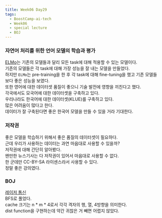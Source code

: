 ```yaml
---
title: Week06 Day29
tags:
  - BoostCamp-ai-tech
  - Week06
  - special lecture
  - BOJ
---
```


### 자연어 처리를 위한 언어 모델의 학습과 평가
[ELMo](https://arxiv.org/abs/1802.05365)는 기존의 모델들과 달리 모든 task에 대해 적용할 수 있는 모델이다.  
기존의 모델들은 각 task에 대해 가장 성능을 잘 내는 모델을 만들었다.  
하지만 `ELMo`는 pre-training을 한 후 각 task에 대해 fine-tuning을 했고 기존 모델들 보다 좋은 성능을 보였다.  
또한 영어에 대한 데이터셋 품질이 좋으니 기술 발전에 영향을 끼친다고 했다.  
각국에서도 모국어에 대한 데이터셋을 구축하고 있다.  
우리나라도 한국어에 대한 데이터셋(KLUE)를 구축하고 있다.  
많은 어려움이 많다고 한다.  
데이터가 잘 구축된다면 좋은 한국어 모델을 만들 수 있을 거라 기대한다.  

### 저작권
좋은 모델을 학습하기 위해서 좋은 품질의 데이터셋이 필요하다.  
근데 우리가 사용하는 데이터는 과연 마음대로 사용할 수 있을까?  
저작권에 대해 간단히 알아봤다.  
왠만한 뉴스기사는 다 저작권이 있어서 마음대로 사용할 수 없다.  
한 군데만 CC-BY-SA 라이센스라서 사용할 수 있다.  
정말 좋은 강의였다.  

### BOJ
[레이저 통신](http://boj.kr/6087)  
BFS로 풀었다.  
cache 크기는 n * m * 4로서 각각 격자의 행, 열, 4방향을 의미한다.  
dist function을 구현하는데 약간 귀찮은 거 빼면 어렵지 않았다.  
